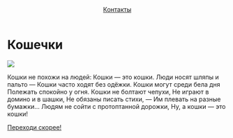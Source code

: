 <html>
    <title>кошечки</title>
    <body>
        <header>
            <a href="">Контакты</a>
        </header>
     <main>
        <h1>Кошечки</h1>
        <img src="https://www.ilmiogattoeleggenda.it/wp-content/uploads/2021/08/batty1.jpg">
        <p> Кошки не похожи на людей: 
Кошки — это кошки. 
Люди носят шляпы и пальто 
— Кошки часто ходят без одёжки. 
Кошки могут среди бела дня 
Полежать спокойно у огня. 
Кошки не болтают чепухи, 
Не играют в домино и в шашки, 
Не обязаны писать стихи, 
— Им плевать на разные бумажки… 
Людям не сойти с протоптанной дорожки, 
Ну, а кошки — это кошки! </p>
     </main>
     <footer>
        <a href="">Переходи скорее!</a>
     </footer>
    </body>
</html>
